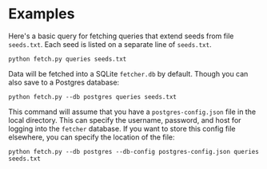 # Examples

Here's a basic query for fetching queries that extend seeds from file `seeds.txt`.
Each seed is listed on a separate line of `seeds.txt`.

    python fetch.py queries seeds.txt

Data will be fetched into a SQLite `fetcher.db` by default.
Though you can also save to a Postgres database:

    python fetch.py --db postgres queries seeds.txt

This command will assume that you have a `postgres-config.json` file in the local directory.
This can specify the username, password, and host for logging into the `fetcher` database.
If you want to store this config file elsewhere, you can specify the location of the file:

    python fetch.py --db postgres --db-config postgres-config.json queries seeds.txt
